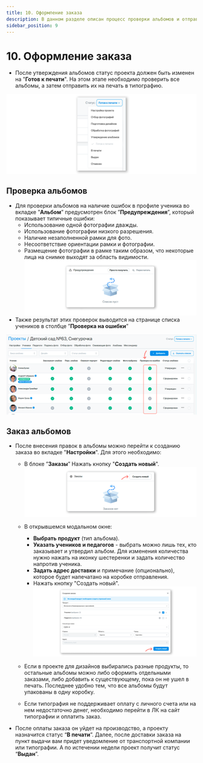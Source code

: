 ```yaml
---
title: 10. Оформление заказа
description: В данном разделе описан процесс проверки альбомов и отправки их в печать
sidebar_position: 9
---
```


# 10. Оформление заказа
* После утверждения альбомов статус проекта должен быть изменен на "__Готов к печати__". На этом этапе необходимо проверить все альбомы, а затем отправить их на печать в типографию.

![](../_media/general/ready-to-print-status.png)


## Проверка альбомов
* Для проверки альбомов на наличие ошибок в профиле ученика во вкладке ”__Альбом__” предусмотрен блок ”__Предупреждения__”, который показывает типичные ошибки:
    + Использование одной фотографии дважды.
    + Использование фотографии низкого разрешения.
    + Наличие незаполненной рамки для фото.
    + Несоответствие ориентации рамки и фотографии.
    + Размещение фотографии в рамке таким образом, что некоторые лица на снимке выходят за область видимости.
  ![](../_media/general/warnings.png)
* Также результат этих проверок выводится на странице списка учеников в столбце ”__Проверка на ошибки__”

![](../_media/general/error-check.png)

## Заказ альбомов
* После внесения правок в альбомы можно перейти к созданию заказа во вкладке "__Настройки__". Для этого необходимо:
    + В блоке ”__Заказы__” Нажать кнопку "__Создать новый__".
 ![](../_media/general/orders.png)

    + В открывшемся модальном окне:
        + __Выбрать продукт__ (тип альбома).
        + __Указать учеников и педагогов__ - выбрать можно лишь тех, кто заказывает и утвердил альбом. Для изменения количества нужно нажать на иконку шестеренки и задать количество напротив ученика.
        + __Задать адрес доставки__ и примечание (опционально), которое будет напечатано на коробке отправления.
        + Нажать кнопку "Создать новый".
        ![](../_media/general/order-modal.png)
    + Если в проекте для дизайнов выбирались разные продукты, то остальные альбомы можно либо оформить отдельными заказами, либо добавить к существующему, пока он не ушел в печать. Последнее удобно тем, что все альбомы будут упакованы в одну коробку.
    + Если типография не поддерживает оплату с личного счета или на нем недостаточно денег, необходимо перейти в ЛК на сайт типографии и оплатить заказ.
* После оплаты заказа он уйдет на производство, а проекту назначится статус “__В печати__”. Далее, после доставки заказа на пункт выдачи вам придет уведомление от транспортной компании или типографии. А по истечении недели проект получит статус “__Выдан__”.